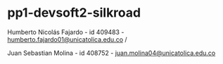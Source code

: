 # pp1-devsoft2-silkroad


Humberto Nicolás Fajardo - id 409483 - humberto.fajardo01@unicatolica.edu.co /


Juan Sebastian Molina - id 408752 - juan.molina04@unicatolica.edu.co  
